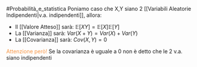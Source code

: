 #Probabilità_e_statistica 
Poniamo caso che X,Y siano 2 [[Variabili Aleatorie Indipendenti|v.a. indipendenti]], allora:
- Il [[Valore Atteso]] sarà: $\mathbb{E}[XY]=\mathbb{E}[X]\mathbb{E}[Y]$
- La [[Varianza]] sarà: $Var(X+Y)=Var(X)+Var(Y)$
- La [[Covarianza]] sarà: $Cov(X,Y)=0$

<font color="#f79646">Attenzione però!</font>
Se la covarianza è uguale a 0 non è detto che le 2 v.a. siano indipendenti